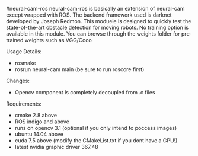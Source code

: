 #neural-cam-ros
neural-cam-ros is basically an extension of neural-cam except wrapped with ROS. The backend framework used is darknet developed by Joseph Redmon. This moduele is designed to quickly test the state-of-the-art obstacle detection for moving robots. No training option is available in this module. You can browse through the weights folder for pre-trained weights such as VGG/Coco

Usage Details:
- rosmake
- rosrun neural-cam main (be sure to run roscore first)

Changes:
- Opencv component is completely decoupled from .c files

Requirements:
- cmake 2.8 above
- ROS indigo and above
- runs on opencv 3.1 (optional if you only intend to poccess images)
- ubuntu 14.04 above
- cuda 7.5 above (modify the CMakeList.txt if you dont have a GPU!)
- latest nvidia graphic driver 367.48
